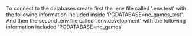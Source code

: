 To connect to the databases create first the .env file called '.env.test' with the following information included inside 'PGDATABASE=nc_games_test'. And then the second .env file called '.env.development' with the following information included 'PGDATABASE=nc_games'